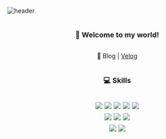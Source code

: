 ![header](https://capsule-render.vercel.app/api?type=waving&color=timeGradient&height=150&section=header&text=JaeYun's%20Github&fontSize=30&fontAlignY=30)
<div align="center">
	<div style="display: flex; flex-direction: column; justify-content:center; align-items:center;">
	<h3>👋 Welcome to my world!</h2>
      	<p>📂 Blog | <a href="https://velog.io/@babypig">Velog</a></p>
</div>

<div style="display: flex; flex-direction: column; justify-content:center; align-items:center;">
	<h3>💻 Skills</h3>
	<br/>
  <div style="display: flex; justify-content:center; gap: 5px; margin-bottom: 10px;">
    <img src="https://img.shields.io/badge/React-20232A?style=flat-square&logo=react&logoColor=61DAFB"/>
    <img src="https://img.shields.io/badge/next.js-20232A?style=flat-square&logo=next.js&logoColor=fffffff"/>
    <img src="https://img.shields.io/badge/Vue.js-35495E?style=flat-square&logo=vue.js&logoColor=4FC08D"/>
    <img src="https://img.shields.io/badge/Nuxt.js-35495E?style=flat-square&logo=nuxtdotjs&logoColor=#00DC82"/>
    <img src="https://img.shields.io/badge/Nest.js-E0234E?style=flat-square&logo=nestjs&logoColor=white"/>
  </div>
  <div style="display: flex; justify-content:center; gap: 5px; margin-bottom: 10px;">
    <img src="https://img.shields.io/badge/HTML5-E34F26?style=flat-square&logo=html5&logoColor=white"/>
    <img src="https://img.shields.io/badge/Sass-CC6699?style=flat-square&logo=sass&logoColor=white"/>
    <img src="https://img.shields.io/badge/CSS3-1572B6?style=flat-square&logo=css3&logoColor=white"/>
  </div>
  <div style="display: flex; justify-content:center; gap: 5px; margin-bottom: 10px;">
    <img src="https://img.shields.io/badge/TypeScript-3178C6?style=flat-square&logo=TypeScript&logoColor=white"/>
    <img src="https://img.shields.io/badge/JavaScript-F7DF1E?style=flat-square&logo=javascript&logoColor=white"/>
  </div><br/>
</div>
</div>

